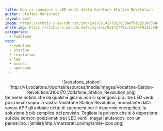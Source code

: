 ```yaml
---
title: Non si spengono i LED verdi della Vodafone Station Revolution
author: Stefano Marzorati
layout: post
image: https://static-s.aa-cdn.net/img/ios/881427792/c53aef9122518d36b46beaaab3257454
share-img: https://static-s.aa-cdn.net/img/ios/881427792/c53aef9122518d36b46beaaab3257454
categories:
  - Vodafone
tags:
  - vodafone
  - station
  - revolution
  - led
  - accesi
  - spengono
---
```

<center>![vodafone_station](http://v1.vodafone.it/portal/resources/media/Images/Vodafone-Station-Revolution/310x170_Vodafone_Station_Revolution.png)</center>   
Se avete notato che da qualche giorno non si spengono più i tre LED verdi posizionati sopra la vostra Vodafone Station Revolution, nonostante dalla vostra APP gli abbiate detto di spegnersi per il risparmio energetico, la soluzione è più semplice del previsto.   
Togliete la polvere che si è depositata sui due sensori posizionati tra i LED verdi, magari aiutandovi con un pennellino. ![smile](http://marzorati.co/img/smile-icon.png)
